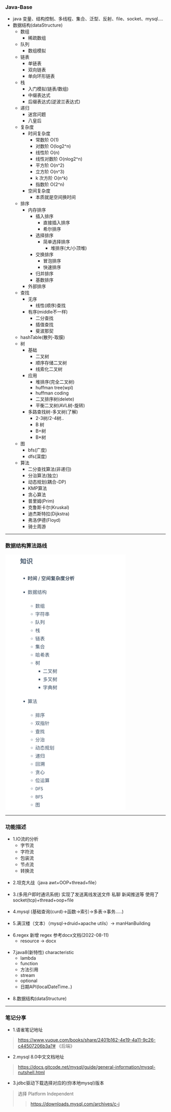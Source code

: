 ### Java-Base
- java 变量、结构控制、多线程、集合、泛型、反射、file、socket、mysql....
- 数据结构(dataStructure)
    - 数组
        - 稀疏数组
    - 队列
        - 数组模拟 
    - 链表
        - 单链表
        - 双向链表
        - 单向环形链表
    - 栈
      - 入门模拟(链表/数组)
      - 中缀表达式
      - 后缀表达式(逆波兰表达式)
    - 递归
      - 迷宫问题
      - 八皇后
    - 复杂度
      - 时间复杂度
        - 常数阶 O(1)
        - 对数阶 O(log2^n)
        - 线性阶 O(n)
        - 线性对数阶 O(nlog2^n)
        - 平方阶 O(n^2)
        - 立方阶 O(n^3)
        - k 次方阶 O(n^k)
        - 指数阶 O(2^n)
      - 空间复杂度
        - 本质就是空间换时间
    - 排序
      - 内存排序 
        - 插入排序
          - 直接插入排序 
          - 希尔排序 
        - 选择排序 
          - 简单选择排序 
            - 堆排序(大/小顶堆) 
        - 交换排序 
          - 冒泡排序 
          - 快速排序 
        - 归并排序 
        - 基数排序 
      - 外部排序
    - 查找
      - 无序 
        - 线性(顺序)查找
      - 有序(middle不一样)
        - 二分查找
        - 插值查找
        - 斐波那契
    - hashTable(散列-取膜)
    - 树
      - 基础
        - 二叉树
        - 顺序存储二叉树
        - 线索化二叉树
      - 应用
        - 堆排序(完全二叉树)
        - huffman tree(wpl)
        - huffman coding
        - 二叉排序树(delete)
        - 平衡二叉树(AVL树-旋转)
      - 多路查找树-多叉树(了解) 
        - 2-3树/2-4树..
        - B 树
        - B+树
        - B*树
    - 图
      - bfs(广度)
      - dfs(深度)
    - 算法
      - 二分查找算法(非递归)
      - 分治算法(独立)
      - 动态规划(耦合-DP)
      - KMP算法
      - 贪心算法
      - 普里姆(Prim)
      - 克鲁斯卡尔(Kruskal)
      - 迪杰斯特拉(Dijkstra)
      - 弗洛伊德(Floyd)
      - 骑士周游
<hr>
    
### 数据结构算法路线
<code><img alt="img.png" height="801" src="src/main/resources/static/img.png" width="378"/></code>

<hr>

### 功能描述 
  - 1.IO流的分析 
    - 字节流
    - 字符流
    - 包装流
    - 节点流
    - 转换流<br><br>
  - 2.坦克大战（java awt+OOP+thread+file）<br><br>
  - 3.(多用户即时通讯系统) 实现了发送离线发送文件 私聊 新闻推送等 使用了socket(tcp)+thread+oop+file<br><br> 
  - 4.mysql (基础查询(curd)->函数->索引->多表->事务.....) <br><br>
  - 5.满汉楼（文本）（mysql->druid+apache utils）-> manHanBuilding <br><br>
  - 6.regex 新增 regex 参考docx文档(2022-08-11) 
    - resource -> docx <br><br>
  - 7.java8(新特性) characteristic
    - lambda
    - function
    - 方法引用
    - stream
    - optional
    - 日期API(localDateTime..)<br><br>
  - 8.数据结构(dataStructure) 

[//]: # (  > 8.2022/08/23数据结构算法开始 )

<hr>  

### 笔记分享
- 1.语雀笔记地址 
> https://www.yuque.com/books/share/2401b162-4e19-4a11-9c26-c44507206b3a?# 《后端》
- 2.mysql 8.0中文文档地址
> https://docs.gitcode.net/mysql/guide/general-information/mysql-nutshell.html
- 3.jdbc驱动下载选择对应的(你本地mysql)版本 
> 选择 Platform Independent 
> > https://downloads.mysql.com/archives/c-j 

